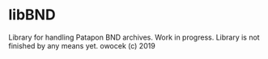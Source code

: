 # libBND
Library for handling Patapon BND archives.
Work in progress. Library is not finished by any means yet.
owocek (c) 2019

